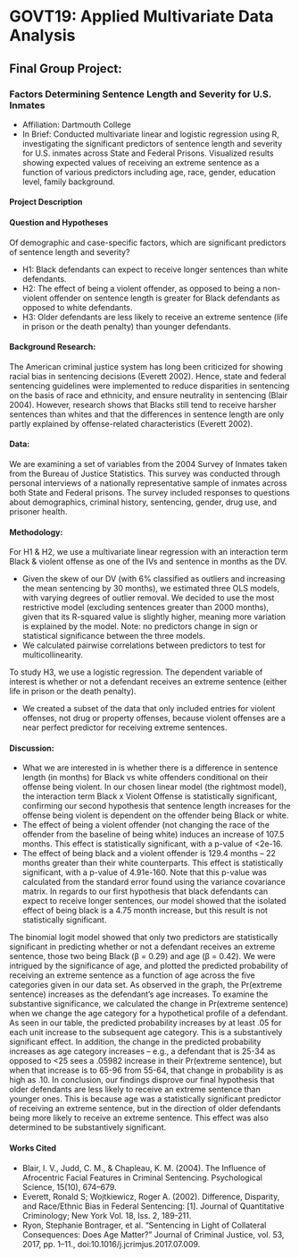 # GOVT19: Applied Multivariate Data Analysis

## Final Group Project: 
### Factors Determining Sentence Length and Severity for U.S. Inmates	
- Affiliation: Dartmouth College
- In Brief: Conducted multivariate linear and logistic regression using R, investigating the significant predictors of sentence length and severity for U.S. inmates across State and Federal Prisons. Visualized results showing expected values of receiving an extreme sentence as a function of various predictors including age, race, gender, education level, family background.

#### Project Description

#### Question and Hypotheses
Of demographic and case-specific factors, which are significant predictors of sentence length and severity?
- H1: Black defendants can expect to receive longer sentences than white defendants. 
- H2: The effect of being a violent offender, as opposed to being a non-violent offender on sentence length is greater for Black defendants as opposed to white defendants.
- H3: Older defendants are less likely to receive an extreme sentence (life in prison or the death penalty) than younger defendants.

#### Background Research:
The American criminal justice system has long been criticized for showing racial bias in sentencing decisions (Everett 2002). Hence, state and federal sentencing guidelines were implemented to reduce disparities in sentencing on the basis of race and ethnicity, and ensure neutrality in sentencing (Blair 2004). However, research shows that Blacks still tend to receive harsher sentences than whites and that the differences in sentence length are only partly explained by offense-related characteristics (Everett 2002). 

#### Data:
We are examining a set of variables from the 2004 Survey of Inmates taken from the Bureau of Justice Statistics. This survey was conducted through personal interviews of a nationally representative sample of inmates across both State and Federal prisons. The survey included responses to questions about demographics, criminal history, sentencing, gender, drug use, and prisoner health. 

#### Methodology:
For H1 & H2, we use a multivariate linear regression with an interaction term Black & violent offense as one of the IVs and sentence in months as the DV.
- Given the skew of our DV (with 6% classified as outliers and increasing the mean sentencing by 30 months), we estimated three OLS models, with varying degrees of outlier removal. We decided to use the most restrictive model (excluding sentences greater than 2000 months), given that its R-squared value is slightly higher, meaning more variation is explained by the model. Note: no predictors change in sign or statistical significance between the three models.
- We calculated pairwise correlations between predictors to test for multicollinearity.

To study H3, we use a logistic regression. The dependent variable of interest is whether or not a defendant receives an extreme sentence (either life in prison or the death penalty). 
- We created a subset of the data that only included entries for violent offenses, not drug or property offenses, because violent offenses are a near perfect predictor for receiving extreme sentences. 

#### Discussion:
- What we are interested in is whether there is a difference in sentence length (in months) for Black vs white offenders conditional on their offense being violent. In our chosen linear model (the rightmost model), the interaction term Black x Violent Offense is statistically significant, confirming our second hypothesis that sentence length increases for the offense being violent is dependent on the offender being Black or white.
- The effect of being a violent offender (not changing the race of the offender from the baseline of being white) induces an increase of 107.5 months. This effect is statistically significant, with a p-value of <2e-16.
- The effect of being black and a violent offender is 129.4 months – 22 months greater than their white counterparts. This effect is statistically significant, with a p-value of 4.91e-160. Note that this p-value was calculated from the standard error found using the variance covariance matrix.
In regards to our first hypothesis that black defendants can expect to receive longer sentences, our model showed that the isolated effect of being black is a 4.75 month increase, but this result is not statistically significant.

The binomial logit model showed that only two predictors are statistically significant in predicting whether or not a defendant receives an extreme sentence, those two being Black (β = 0.29) and age (β = 0.42). 
We were intrigued by the significance of age, and plotted the predicted probability of receiving an extreme sentence as a function of age across the five categories given in our data set. As observed in the graph, the Pr(extreme sentence) increases as the defendant’s age increases. To examine the substantive significance, we calculated the change in Pr(extreme sentence) when we change the age category for a hypothetical profile of a defendant. As seen in our table, the predicted probability increases by at least .05 for each unit increase to the subsequent age category. This is a substantively significant effect. In addition, the change in the predicted probability increases as age category increases – e.g., a defendant that is 25-34 as opposed to <25 sees a .05982 increase in their Pr(extreme sentence), but when that increase is to 65-96 from 55-64, that change in probability is as high as .10.
In conclusion, our findings disprove our final hypothesis that older defendants are less likely to receive an extreme sentence than younger ones. This is because age was a statistically significant predictor of receiving an extreme sentence, but in the direction of older defendants being more likely to receive an extreme sentence. This effect was also determined to be substantively significant.

#### Works Cited
- Blair, I. V., Judd, C. M., & Chapleau, K. M. (2004). The Influence of Afrocentric Facial Features in Criminal Sentencing. Psychological Science, 15(10), 674–679.
- Everett, Ronald S; Wojtkiewicz, Roger A. (2002). Difference, Disparity, and Race/Ethnic Bias in Federal Sentencing: [1]. Journal of Quantitative Criminology; New York Vol. 18, Iss. 2, 189-211.
- Ryon, Stephanie Bontrager, et al. “Sentencing in Light of Collateral Consequences: Does Age Matter?” Journal of Criminal Justice, vol. 53, 2017, pp. 1–11., doi:10.1016/j.jcrimjus.2017.07.009.
